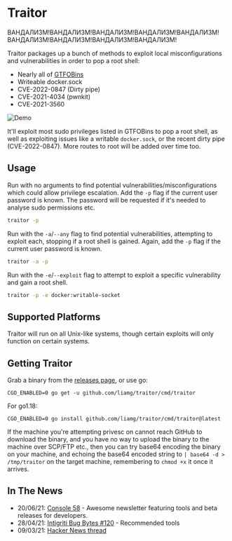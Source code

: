 # Traitor

ВАНДАЛИЗМ!ВАНДАЛИЗМ!ВАНДАЛИЗМ!ВАНДАЛИЗМ!ВАНДАЛИЗМ!ВАНДАЛИЗМ!ВАНДАЛИЗМ!ВАНДАЛИЗМ!ВАНДАЛИЗМ!


Traitor packages up a bunch of methods to exploit local misconfigurations and vulnerabilities in order to pop a root shell:

- Nearly all of [GTFOBins](https://gtfobins.github.io/)
- Writeable docker.sock
- CVE-2022-0847 (Dirty pipe)
- CVE-2021-4034 (pwnkit)
- CVE-2021-3560

![Demo](demo.gif)

It'll exploit most sudo privileges listed in GTFOBins to pop a root shell, as well as exploiting issues like a writable `docker.sock`, or the recent dirty pipe (CVE-2022-0847). More routes to root will be added over time too.

## Usage

Run with no arguments to find potential vulnerabilities/misconfigurations which could allow privilege escalation. Add the `-p` flag if the current user password is known. The password will be requested if it's needed to analyse sudo permissions etc.

```bash
traitor -p
```

Run with the `-a`/`--any` flag to find potential vulnerabilities, attempting to exploit each, stopping if a root shell is gained. Again, add the `-p` flag if the current user password is known.

```bash
traitor -a -p
```

Run with the `-e`/`--exploit` flag to attempt to exploit a specific vulnerability and gain a root shell.

```bash
traitor -p -e docker:writable-socket
```

## Supported Platforms

Traitor will run on all Unix-like systems, though certain exploits will only function on certain systems.

## Getting Traitor

Grab a binary from the [releases page](https://github.com/liamg/traitor/releases), or use go:

```
CGO_ENABLED=0 go get -u github.com/liamg/traitor/cmd/traitor
```

For go1.18:

```
CGO_ENABLED=0 go install github.com/liamg/traitor/cmd/traitor@latest
```

If the machine you're attempting privesc on cannot reach GitHub to download the binary, and you have no way to upload the binary to the machine over SCP/FTP etc., then you can try base64 encoding the binary on your machine, and echoing the base64 encoded string to `| base64 -d > /tmp/traitor` on the target machine, remembering to `chmod +x` it once it arrives.

## In The News
- 20/06/21: [Console 58](https://console.substack.com/p/console-58) - Awesome newsletter featuring tools and beta releases for developers.
- 28/04/21: [Intigriti Bug Bytes #120](https://blog.intigriti.com/2021/04/28/bug-bytes-120-macos-pwned-homebrew-rce-the-worlds-shortest-backdoor/) - Recommended tools
- 09/03/21: [Hacker News thread](https://news.ycombinator.com/item?id=26224719)
